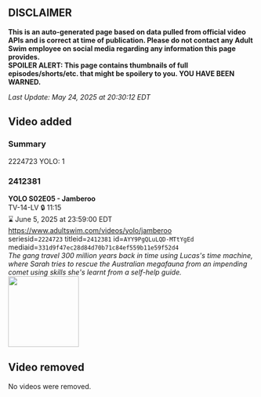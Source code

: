 ## DISCLAIMER
**This is an auto-generated page based on data pulled from official video APIs and is correct at time of publication. Please do not contact any Adult Swim employee on social media regarding any information this page provides.**  
**SPOILER ALERT: This page contains thumbnails of full episodes/shorts/etc. that might be spoilery to you. YOU HAVE BEEN WARNED.**  

_Last Update: May 24, 2025 at 20:30:12 EDT_
## Video added
### Summary
2224723 YOLO: 1  
### 2412381
**YOLO S02E05 - Jamberoo**  
TV-14-LV 🔒 11:15  
⌛ June 5, 2025 at 23:59:00 EDT  
https://www.adultswim.com/videos/yolo/jamberoo  
seriesid=`2224723` titleid=`2412381` id=`AYY9PgQLuLQD-MTtYgEd` mediaid=`331d9f47ec28d84d70b71c84ef559b11e59f52d4`  
_The gang travel 300 million years back in time using Lucas's time machine, where Sarah tries to rescue the Australian megafauna from an impending comet using skills she's learnt from a self-help guide._  
<a href="https://media.cdn.adultswim.com/uploads/20230211/thumbnails/2_232111543383-YOLO205Still001tiny.png"><img src="https://media.cdn.adultswim.com/uploads/20230211/thumbnails/2_232111543383-YOLO205Still001tiny.png" height="144px" /></a>
## Video removed
No videos were removed.  
